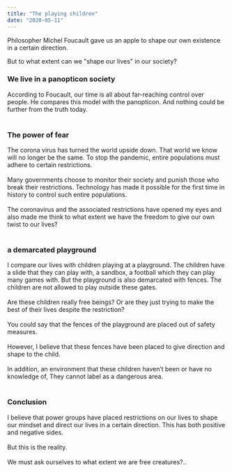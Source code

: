 ```yaml
---
title: "The playing children"
date: "2020-05-11"
---
```


Philosopher Michel Foucault gave us an apple to shape our own existence in a certain direction. 

But to what extent can we "shape our lives" in our society?

<h3>We live in a panopticon society</h3>
<p>
According to Foucault, our time is all about far-reaching control over people. He compares this model with the panopticon. And nothing could be further from the truth today.
</br>
</br>
</p>
<h3>The power of fear</h3>
<p>
The corona virus has turned the world upside down. That world we know will no longer be the same. To stop the pandemic, entire populations must adhere to certain restrictions.
</br>
</br>
Many governments choose to monitor their society and punish those who break their restrictions. Technology has made it possible for the first time in history to control such entire populations. 
</br>
</br>
The coronavirus and the associated restrictions have opened my eyes and also made me think to what extent we have the freedom to give our own twist to our lives?
</br>
</br>
</p>
<h3>a demarcated playground</h3>
<p>
I compare our lives with children playing at a playground. The children have a slide that they can play with, a sandbox, a football which they can play many games with. But the playground is also demarcated with fences. The children are not allowed to play outside these gates.
</br>
</br>
Are these children really free beings? Or are they just trying to make the best of their lives despite the restriction?
</br>
</br>
You could say that the fences of the playground are placed out of safety measures. 
</br>
</br>
However, I believe that these fences have been placed to give direction and shape to the child. 
</br>
</br>
In addition, an environment that these children haven’t been or have no knowledge of, They cannot label as a dangerous area.
</br>
</br>
</p>
<h3>Conclusion</h3>
<p>
I believe that power groups have placed restrictions on our lives to shape our mindset and direct our lives in a certain direction. This has both positive and negative sides.
</br>
</br>
But this is the reality.
</br>
</br>
We must ask ourselves to what extent we are free creatures?..
</p>